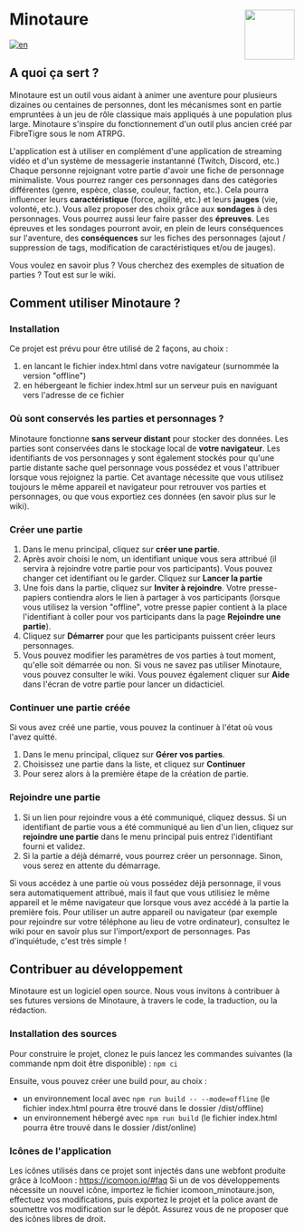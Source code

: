 <h1>
 <img style="float:right" src="https://github.com/uurshin/minotaure/blob/main/src/assets/images/minotaure_logo.svg" width="88">
 <span>Minotaure</span>
</h1>

[![en](https://img.shields.io/badge/lang-en-red.svg)](https://github.com/uurshin/minotaure/blob/main/README-EN.md)
 
## A quoi ça sert ?

Minotaure est un outil vous aidant à animer une aventure pour plusieurs dizaines ou centaines de personnes, dont les mécanismes sont en partie empruntées à un jeu de rôle classique mais appliqués à une population plus large. Minotaure s'inspire du fonctionnement d'un outil plus ancien créé par FibreTigre sous le nom ATRPG.

L'application est à utiliser en complément d'une application de streaming vidéo et d'un système de messagerie instantanné (Twitch, Discord, etc.)
Chaque personne rejoignant votre partie d'avoir une fiche de personnage minimaliste.
Vous pourrez ranger ces personnages dans des catégories différentes (genre, espèce, classe, couleur, faction, etc.). Cela pourra influencer leurs **caractéristique** (force, agilité, etc.) et leurs **jauges** (vie, volonté, etc.).
Vous allez proposer des choix grâce aux **sondages** à des personnages.
Vous pourrez aussi leur faire passer des **épreuves**.
Les épreuves et les sondages pourront avoir, en plein de leurs conséquences sur l'aventure, des **conséquences** sur les fiches des personnages (ajout / suppression de tags, modification de caractéristiques et/ou de jauges).

Vous voulez en savoir plus ? Vous cherchez des exemples de situation de parties ? Tout est sur le wiki.

## Comment utiliser Minotaure ?

### Installation

Ce projet est prévu pour être utilisé de 2 façons, au choix :

1. en lancant le fichier index.html dans votre navigateur (surnommée la version "offline")
2. en hébergeant le fichier index.html sur un serveur puis en naviguant vers l'adresse de ce fichier

### Où sont conservés les parties et personnages ?

Minotaure fonctionne **sans serveur distant** pour stocker des données. Les parties sont conservées dans le stockage local de **votre navigateur**. Les identifiants de vos personnages y sont également stockés pour qu'une partie distante sache quel personnage vous possédez et vous l'attribuer lorsque vous rejoignez la partie. Cet avantage nécessite que vous utilisez toujours le même appareil et navigateur pour retrouver vos parties et personnages, ou que vous exportiez ces données (en savoir plus sur le wiki).

### Créer une partie

1. Dans le menu principal, cliquez sur **créer une partie**.
2. Après avoir choisi le nom, un identifiant unique vous sera attribué (il servira à rejoindre votre partie pour vos participants). Vous pouvez changer cet identifiant ou le garder. Cliquez sur **Lancer la partie**
3. Une fois dans la partie, cliquez sur **Inviter à rejoindre**. Votre presse-papiers contiendra alors le lien à partager à vos participants (lorsque vous utilisez la version "offline", votre presse papier contient à la place l'identifiant à coller pour vos participants dans la page **Rejoindre une partie**).
4. Cliquez sur **Démarrer** pour que les participants puissent créer leurs personnages.
5. Vous pouvez modifier les paramètres de vos parties à tout moment, qu'elle soit démarrée ou non. Si vous ne savez pas utiliser Minotaure, vous pouvez consulter le wiki. Vous pouvez également cliquer sur **Aide** dans l'écran de votre partie pour lancer un didacticiel.
  
### Continuer une partie créée
Si vous avez créé une partie, vous pouvez la continuer à l'état où vous l'avez quitté. 
1. Dans le menu principal, cliquez sur **Gérer vos parties**.
2. Choisissez une partie dans la liste, et cliquez sur **Continuer**
3. Pour serez alors à la première étape de la création de partie.

### Rejoindre une partie
1. Si un lien pour rejoindre vous a été communiqué, cliquez dessus. Si un identifiant de partie vous a été communiqué au lien d'un lien, cliquez sur **rejoindre une partie** dans le menu principal puis entrez l'identifiant fourni et validez.
2. Si la partie a déjà démarré, vous pourrez créer un personnage. Sinon, vous serez en attente du démarrage.

Si vous accédez à une partie où vous possédez déjà personnage, il vous sera automatiquement attribué, mais il faut que vous utilisiez le même appareil et le même navigateur que lorsque vous avez accédé à la partie la première fois. Pour utiliser un autre appareil ou navigateur (par exemple pour rejoindre sur votre téléphone au lieu de votre ordinateur), consultez le wiki pour en savoir plus sur l'import/export de personnages. Pas d'inquiétude, c'est très simple !
   
## Contribuer au développement

Minotaure est un logiciel open source. Nous vous invitons à contribuer à ses futures versions de Minotaure, à travers le code, la traduction, ou la rédaction.

### Installation des sources
Pour construire le projet, clonez le puis lancez les commandes suivantes (la commande npm doit être disponible) :
 `npm ci`

Ensuite, vous pouvez créer une build pour, au choix :
- un environnement local avec `npm run build -- --mode=offline` (le fichier index.html pourra être trouvé dans le dossier /dist/offline)
- un environnement hébergé avec `npm run build` (le fichier index.html pourra être trouvé dans le dossier /dist/online)

### Icônes de l'application
Les icônes utilisés dans ce projet sont injectés dans une webfont produite grâce à IcoMoon : https://icomoon.io/#faq
Si un de vos développements nécessite un nouvel icône, importez le fichier icomoon_minotaure.json, effectuez vos modifications, puis exportez le projet et la police avant de soumettre vos modification sur le dépôt. Assurez vous de ne proposer que des icônes libres de droit.
